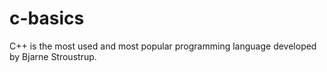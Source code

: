 # c-basics
C++ is the most used and most popular programming language developed by Bjarne Stroustrup. 
